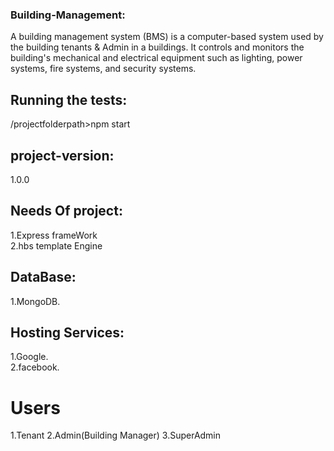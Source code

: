 ### Building-Management: </br>
 A building management system (BMS) is a computer-based system used by the building tenants & Admin in a buildings. It controls and monitors the building's mechanical and electrical equipment such as lighting, power systems, fire systems, and security systems.

## Running the tests: </br>
  /projectfolderpath>npm start

 ## project-version: </br>
  1.0.0

## Needs Of project: </br>
1.Express frameWork </br>
2.hbs template Engine

## DataBase:
1.MongoDB.

## Hosting Services: </br>
1.Google. </br>
2.facebook. </br>

# Users
1.Tenant
2.Admin(Building Manager)
3.SuperAdmin

